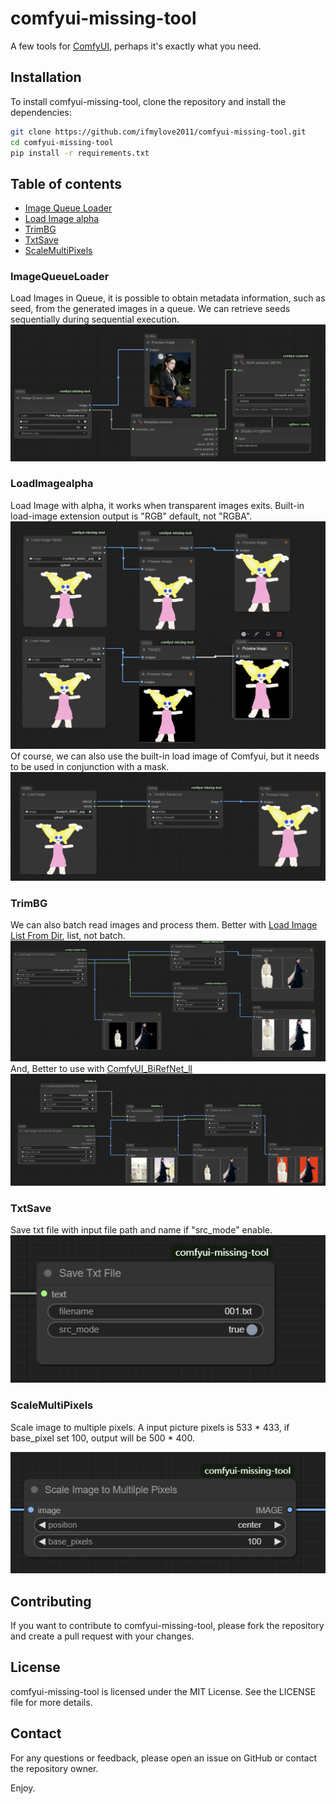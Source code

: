 # comfyui-missing-tool
A few tools for [ComfyUI](https://github.com/comfyanonymous/ComfyUI), perhaps it's exactly what you need.

## Installation

To install comfyui-missing-tool, clone the repository and install the dependencies:

```bash
git clone https://github.com/ifmylove2011/comfyui-missing-tool.git
cd comfyui-missing-tool
pip install -r requirements.txt
```

## Table of contents
- [Image Queue Loader](#ImageQueueLoader)
- [Load Image alpha](#LoadImagealpha)
- [TrimBG](#TrimBG)
- [TxtSave](#TxtSave)
- [ScaleMultiPixels](#ScaleMultiPixels)


### ImageQueueLoader
Load Images in Queue, it is possible to obtain metadata information, such as seed, from the generated images in a queue. 
We can retrieve seeds sequentially during sequential execution.
![Image Queue Loader](./assets/loadqueue.png)
### LoadImagealpha
Load Image with alpha, it works when transparent images exits. Built-in load-image extension output is "RGB" default, not "RGBA".
![Load alpha](./assets/loadtrim.png)
Of course, we can also use the built-in load image of Comfyui, but it needs to be used in conjunction with a mask.
![Load alpha1](./assets/loadtrim1.png)
### TrimBG
We can also batch read images and process them. Better with [Load Image List From Dir](https://github.com/ltdrdata/ComfyUI-Inspire-Pack?tab=readme-ov-file#image-util), list, not batch.
![TrimBG1](./assets/trimbg1.png)
And, Better to use with [ComfyUI_BiRefNet_ll](https://github.com/lldacing/ComfyUI_BiRefNet_ll)
![TrimBG2](./assets/load_biref_trim.png)
### TxtSave
Save txt file with input file path and name if "src_mode" enable.![txtSave](./assets/txt_save.png)
### ScaleMultiPixels
Scale image to multiple pixels.
A input picture pixels is 533 * 433, if base_pixel set 100, output will be 500 * 400.

![scale_multi](./assets/scale_multi_pixels.png)



## Contributing

If you want to contribute to comfyui-missing-tool, please fork the repository and create a pull request with your changes.

## License

comfyui-missing-tool is licensed under the MIT License. See the LICENSE file for more details.

## Contact

For any questions or feedback, please open an issue on GitHub or contact the repository owner.

Enjoy.
